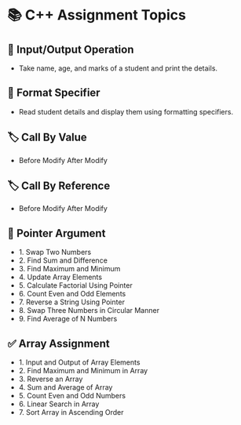 
<h1>📚 C++ Assignment Topics</h1>

<div class="section">
  <h2>📝 Input/Output Operation</h2>
  <ul>
    <li>Take name, age, and marks of a student and print the details.</li>
  </ul>
</div>

<div class="section">
  <h2>📝 Format Specifier</h2>
  <ul>
    <li>Read student details and display them using formatting specifiers.</li>
  </ul>
</div>

<div class="section">
  <h2>🏷️ Call By Value</h2>
  <ul>
    <li>Before Modify After Modify</li>
  </ul>
</div>

<div class="section">
  <h2>🏷️ Call By Reference</h2>
  <ul>
    <li>Before Modify After Modify</li>
  </ul>
</div>

<div class="section">
  <h2>📝 Pointer Argument</h2>
  <ul>
    <li>1. Swap Two Numbers</li>
    <li>2. Find Sum and Difference</li>
    <li>3. Find Maximum and Minimum</li>
    <li>4. Update Array Elements</li>
    <li>5. Calculate Factorial Using Pointer</li>
    <li>6. Count Even and Odd Elements</li>
    <li>7. Reverse a String Using Pointer</li>
    <li>8. Swap Three Numbers in Circular Manner</li>
    <li>9. Find Average of N Numbers</li>
  </ul>
</div>

<div class="section">
  <h2>✅ Array Assignment</h2>
  <ul>
    <li>1. Input and Output of Array Elements</li>
    <li>2. Find Maximum and Minimum in Array</li>
    <li>3. Reverse an Array</li>
    <li>4. Sum and Average of Array</li>
    <li>5. Count Even and Odd Numbers</li>
    <li>6. Linear Search in Array</li>
    <li>7. Sort Array in Ascending Order</li>
  </ul>
</div>

